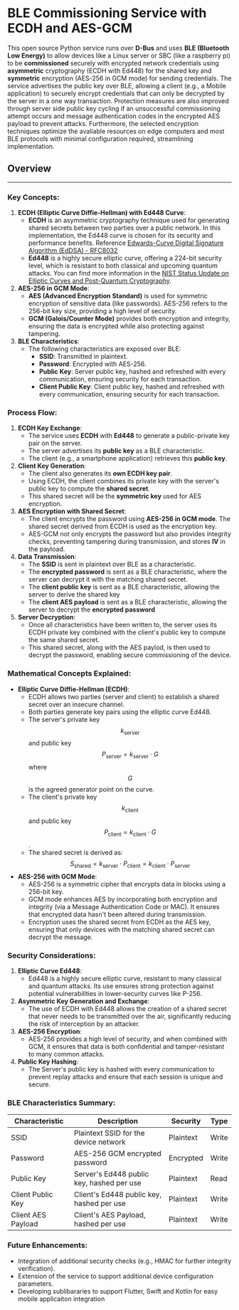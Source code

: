 # **BLE Commissioning Service with ECDH and AES-GCM**

This open source Python service runs over **D-Bus** and uses **BLE (Bluetooth Low Energy)** to allow devices like a Linux server or SBC (like a raspberry pi) to be **commissioned** securely with encrypted network credentials using **asymmetric** cryptography (ECDH with Ed448) for the shared key and **symmetric** encryption (AES-256 in GCM mode) for sending credentials. The service advertises the public key over BLE, allowing a client (e.g., a Mobile application) to securely encrypt credentials that can only be decrypted by the server in a one way transaction. Protection measures are also improved through server side public key cycling if an unsuccessful commissioning attempt occurs and message authentication codes in the encrypted AES payload to prevent attacks. Furthermore, the selected encryption techniques optimize the avaliable resources on edge computers and most BLE protocols with minimal configuration required, streamlining implementation.

## Overview
--------

### Key Concepts:

1.  **ECDH (Elliptic Curve Diffie-Hellman) with Ed448 Curve**:
    -   **ECDH** is an asymmetric cryptography technique used for generating shared secrets between two parties over a public network. In this implementation, the Ed448 curve is chosen for its security and performance benefits. Reference [Edwards-Curve Digital Signature Algorithm (EdDSA) - RFC8032][2]
    -   **Ed448** is a highly secure elliptic curve, offering a 224-bit security level, which is resistant to both classical and upcoming quantum attacks. You can find more information in the [NIST Status Update on Elliptic Curves and Post-Quantum Cryptography][1].
2.  **AES-256 in GCM Mode**:
    -   **AES (Advanced Encryption Standard)** is used for symmetric encryption of sensitive data (like passwords). AES-256 refers to the 256-bit key size, providing a high level of security.
    -   **GCM (Galois/Counter Mode)** provides both encryption and integrity, ensuring the data is encrypted while also protecting against tampering.
3.  **BLE Characteristics**:
    -   The following characteristics are exposed over BLE:
        -   **SSID**: Transmitted in plaintext.
        -   **Password**: Encrypted with AES-256.
        -   **Public Key**: Server public key, hashed and refreshed with every communication, ensuring security for each transaction.
        -   **Client Public Key**: Client public key, hashed and refreshed with every communication, ensuring security for each transaction.

### Process Flow:
1.  **ECDH Key Exchange**:
    -   The service uses **ECDH** with **Ed448** to generate a public-private key pair on the server.
    -   The server advertises its **public key** as a BLE characteristic.
    -   The client (e.g., a smartphone application) retrieves this **public key**.
2.  **Client Key Generation**:
    -   The client also generates its **own ECDH key pair**.
    -   Using ECDH, the client combines its private key with the server's public key to compute the **shared secret**.
    -   This shared secret will be the **symmetric key** used for AES encryption.
3.  **AES Encryption with Shared Secret**:
    -   The client encrypts the password using **AES-256 in GCM mode**. The shared secret derived from ECDH is used as the encryption key.
    -   AES-GCM not only encrypts the password but also provides integrity checks, preventing tampering during transmission, and stores **IV** in the payload.
4.  **Data Transmission**:
    -   The **SSID** is sent in plaintext over BLE as a characteristic.
    -   The **encrypted password** is sent as a BLE characteristic, where the server can decrypt it with the matching shared secret.
    -   The **client public key** is sent as a BLE characteristic, allowing the server to derive the shared key
    -   The **client AES payload** is sent as a BLE characteristic, allowing the server to decrypt the **encrypted password**
5.  **Server Decryption**:
    -   Once all characteristics have been written to, the server uses its ECDH private key combined with the client's public key to compute the same shared secret.
    -   This shared secret, along with the AES paylod, is then used to decrypt the password, enabling secure commissioning of the device.

### Mathematical Concepts Explained:
-   **Elliptic Curve Diffie-Hellman (ECDH)**:
    -   ECDH allows two parties (server and client) to establish a shared secret over an insecure channel.
    -   Both parties generate key pairs using the elliptic curve Ed448.
    -   The server's private key $$k_{\text{server}}$$ and public key $$P_{\text{server}} = k_{\text{server}} \cdot G$$ where $$G$$ is the agreed generator point on the curve.
    -   The client's private key $$k_{\text{client}}$$ and public key $$P_{\text{client}} = k_{\text{client}} \cdot G$$.
    -   The shared secret is derived as: $$S_{\text{shared}} = k_{\text{server}} \cdot P_{\text{client}} = k_{\text{client}} \cdot P_{\text{server}}$$
-   **AES-256 with GCM Mode**:
    -   AES-256 is a symmetric cipher that encrypts data in blocks using a 256-bit key.
    -   GCM mode enhances AES by incorporating both encryption and integrity (via a Message Authentication Code or MAC). It ensures that encrypted data hasn't been altered during transmission.
    -   Encryption uses the shared secret from ECDH as the AES key, ensuring that only devices with the matching shared secret can decrypt the message.

### Security Considerations:
1.  **Elliptic Curve Ed448**:
    -   Ed448 is a highly secure elliptic curve, resistant to many classical and quantum attacks. Its use ensures strong protection against potential vulnerabilities in lower-security curves like P-256.
2.  **Asymmetric Key Generation and Exchange**:
    -   The use of ECDH with Ed448 allows the creation of a shared secret that never needs to be transmitted over the air, significantly reducing the risk of interception by an attacker.
3.  **AES-256 Encryption**:
    -   AES-256 provides a high level of security, and when combined with GCM, it ensures that data is both confidential and tamper-resistant to many common attacks.
4.  **Public Key Hashing**:
    -   The Server's public key is hashed with every communication to prevent replay attacks and ensure that each session is unique and secure.

### BLE Characteristics Summary:

| Characteristic | Description | Security | Type |
| --- | --- | --- | --- |
| SSID | Plaintext SSID for the device network | Plaintext | Write |
| Password | AES-256 GCM encrypted password | Encrypted | Write |
| Public Key | Server's Ed448 public key, hashed per use | Plaintext | Read |
| Client Public Key | Client's Ed448 public key, hashed per use | Plaintext | Write |
| Client AES Payload | Client's AES Payload, hashed per use | Plaintext | Write |
### Future Enhancements:

-   Integration of additional security checks (e.g., HMAC for further integrity verification).
-   Extension of the service to support additional device configuration parameters.
-   Developing sublibararies to support Flutter, Swift and Kotlin for easy mobile applicaiton integration

[1]: https://csrc.nist.gov/CSRC/media/Presentations/NIST-Status-Update-on-Elliptic-Curves-and-Post-Qua/images-media/moody-dustin-threshold-crypto-workshop-March-2019.pdf
[2]: https://www.rfc-editor.org/rfc/rfc8032
